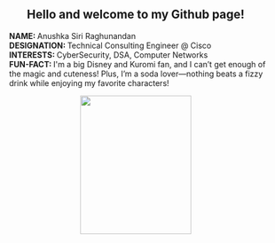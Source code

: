 <h2 align="center">Hello and welcome to my Github page!</h2>
<ul style="list-style-type:none">
  <li><b>NAME: </b>Anushka Siri Raghunandan</li>
  <li><b>DESIGNATION: </b>Technical Consulting Engineer @ Cisco</li>
  <li><b>INTERESTS: </b>CyberSecurity, DSA, Computer Networks</li>
  <li><b>FUN-FACT: </b>I'm a big Disney and Kuromi fan, and I can’t get enough of the magic and cuteness! Plus, I’m a soda lover—nothing beats a fizzy drink while enjoying my favorite characters!</li>
</ul>
<p align="center">
  <img align="center" src="https://64.media.tumblr.com/d251a82fc63f83aabcddb6803d4b8edc/b5e8936aeeb06896-f5/s1280x1920/e8cfa3ff262ee1823c7fc504877dd597c991f685.gif" width="200" height="250"/>
</p>
